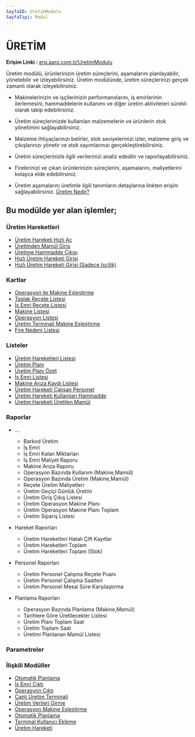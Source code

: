 ```yaml
---
SayfaID: UretimModulu
SayfaTipi: Modul
---
```


# ÜRETİM 

**Erişim Linki :** [erp.aaro.com.tr/UretimModulu](erp.aaro.com.tr/UretimModulu)

Üretim modülü, ürünlerinizin üretim süreçlerini, aşamalarını planlayabilir, yönetebilir ve izleyebilirsiniz.
Üretim modülünde, üretim süreçlerinizi gerçek zamanlı olarak izleyebilirsiniz. 

- Makinelerinizin ve işçilerinizin performanslarını, iş emirlerinin ilerlemesini, hammaddelerin kullanımı ve diğer üretim aktiviteleri sürekli olarak takip edebilirsiniz.
- Üretim süreçlerinizde kullanılan malzemelerin ve ürünlerin stok yönetimini sağlayabilirsiniz. 
- Malzeme ihtiyaçlarınızı belirler, stok seviyelerinizi izler, malzeme giriş ve çıkışlarınızı yönetir ve stok sayımlarınızı gerçekleştirebilirsiniz. 
- Üretim süreçlerinizle ilgili verilerinizi analiz ededilir ve raporlayabilirsiniz.
- Firelerinizi ve çıkan ürünlerinizin süreçlerini, aşamalarını, maliyetlerini kolayca elde edebilirsiniz. 

- Üretim aşamalarını üretimle ilgili tanımların detaylarına linkten erişim sağlayabilirsiniz. [Üretim Nedir?](../Uretim/UretimNedir.md)

## Bu modülde yer alan işlemler;

### Üretim Hareketleri

- [Üretim Hareketi Hızlı Aç](../Uretim/UretimHareketiHizliAc.md)
- [Üretimden Mamül Giriş](../Uretim/UretimdenMamulGiris.md)
- [Üretime Hammadde Çıkışı](../Uretim/UretimeHammaddeCikisi.md)
- [Hızlı Üretim Hareketi Girişi](../Uretim/HizliUretimHareketi.md)
- [Hızlı Üretim Hareketi Girişi (Sadece Iscilik)](../Uretim/HizliUretimHareketiGirisiSadeceİscilik.md)

### Kartlar 

- [Operasyon ile Makine Eşleştirme](../Uretim/OperasyonMakineEslestirme.md)
- [Taslak Reçete Listesi](../Uretim/TaslakReceteListesi.md)
- [İş Emri Reçete Listesi](../IsEmriReceteListesi.md)
- [Makine Listesi](../Uretim/MakineListesi.md)
- [Operasyon Listesi](../Uretim/OperasyonListesi.md)
- [Üretim Terminali Makine Eşleştirme](../Uretim/UretimTerminalMakineEslestirme.md)
- [Fire Nedeni Listesi](../Uretim/FireNedeni.md)

### Listeler 

- [Üretim Hareketleri Listesi](../Uretim/UretimHareketleriListesi.md)
- [Üretim Planı](../Uretim/UretimPlani.md)
- [Üretim Planı Özet](../Uretim/UretimPlanOzet.md)
- [İş Emri Listesi](../Uretim/IsEmriListesi.md)
- [Makine Arıza Kaydı Listesi](../Uretim/MakineArizaKaydiListesi.md)
- [Üretim Hareketi Çalışan Personel](../Uretim/UretimHareketiCalisanListesi.md)
- [Üretim Hareketi Kullanılan Hammadde](../Uretim/UretimHareketiKullanilanHammadde.md)
- [Üretim Hareketi Üretilen Mamül](../Uretim/UretimHareketiUretilenMamul.md)

### Raporlar

- ...
	- Barkod Üretim
	- İş Emri
	- İş Emri Kalan Miktarları
	- İş Emri Maliyet Raporu
	- Makine Arıza Raporu
	- Operasyon Bazında Kullanım (Makine,Mamül)
	- Operasyon Bazında Üretim (Makine,Mamül)
	- Reçete Üretim Maliyetleri
	- Üretim Geçiçi Günlük Üretim
	- Üretim Giriş Çıkış Listesi
	- Üretim Operasyon Makine Planı
	- Üretim Operasyon Makine Planı Toplam
	- Üretim Sipariş Listesi

- Hareket Raporları
	- Üretim Hareketleri Hatalı Çift Kayıtlar
	- Üretim Hareketleri Toplam
	- Üretim Hareketleri Toplam (Stok)

- Personel Raporları
	- Üretim Personel Çalışma Reçete Puanı
	- Üretim Personel Çalışma Saatleri
	- Üretim Personel Mesai Süre Karşılaştırma

- Planlama Raporları
	- Operasyon Bazında Planlama (Makine,Mamül)
	- Tarihlere Göre Üretilecekler Listesi
	- Üretim Planı Toplam Saat
	- Üretim Toplam Saat
	- Üretimi Planlanan Mamül Listesi


### Parametreler

### İlişkili Modüller

- [Otomatik Planlama](../Uretim/OtomatikPlanlama.md)
- [İş Emri Çıktı](../Uretim/IsEmriCikti.md)
- [Operasyon Çıktı](../Uretim/OperasyonCikti.md)
- [Canlı Üretim Terminali](../Uretim/Terminal.md)
- [Üretim Verileri Girme](../Uretim/UretimHareketi.md)
- [Operasyon Makine Eşleştirme](../Uretim/OperasyonMakineEslestirme.md)
- [Otomatik Planlama](../Uretim/OtomatikPlanlama.md)
- [Terminal Kullanıcı Ekleme](../Uretim/TerminalKullaniciEkleme.md)
- [Üretim Hareketi](../Uretim/UretimHareketi.md)
